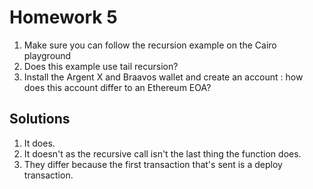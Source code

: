 # Homework 5

1. Make sure you can follow the recursion example on the Cairo playground
2. Does this example use tail recursion?
3. Install the Argent X and Braavos wallet and create an account : how does this account differ to an Ethereum EOA?

## Solutions

1. It does.
2. It doesn't as the recursive call isn't the last thing the function does.
3. They differ because the first transaction that's sent is a deploy transaction.
